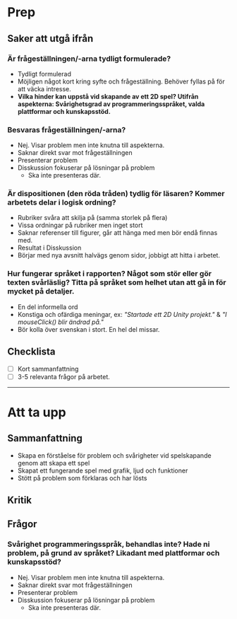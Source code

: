 # Prep

## Saker att utgå ifrån

### Är frågeställningen/-arna tydligt formulerade?
- Tydligt formulerad
- Möjligen något kort kring syfte och frågeställning. Behöver fyllas på för att väcka intresse.
- **Vilka hinder kan uppstå vid skapande av ett 2D spel? 
  Utifrån aspekterna: Svårighetsgrad av programmeringsspråket, valda plattformar och kunskapsstöd.**

### Besvaras frågeställningen/-arna?
- Nej. Visar problem men inte knutna till aspekterna.
- Saknar direkt svar mot frågeställningen
- Presenterar problem
- Disskussion fokuserar på lösningar på problem
	- Ska inte presenteras där.

### Är dispositionen (den röda tråden) tydlig för läsaren? Kommer arbetets delar i logisk ordning?
- Rubriker svåra att skilja på (samma storlek på flera)
- Vissa ordningar på rubriker men inget stort
- Saknar referenser till figurer, går att hänga med men bör endå finnas med.
- Resultat i Disskussion
- Börjar med nya avsnitt halvägs genom sidor, jobbigt att hitta i arbetet.

### Hur fungerar språket i rapporten? Något som stör eller gör texten svårläslig? Titta på språket som helhet utan att gå in för mycket på detaljer.
- En del informella ord
- Konstiga och ofärdiga meningar, ex: *"Startade ett 2D Unity projekt."* & *"I mouseClick() blir ändrad på."*
- Bör kolla över svenskan i stort. En hel del missar.

## Checklista
- [ ] Kort sammanfattning
- [ ] 3-5 relevanta frågor på arbetet.

----
# Att ta upp

## Sammanfattning
- Skapa en förståelse för problem och svårigheter vid spelskapande genom att skapa ett spel
- Skapat ett fungerande spel med grafik, ljud och funktioner
- Stött på problem som förklaras och har lösts

## Kritik


## Frågor

### Svårighet programmeringsspråk, behandlas inte? Hade ni problem, på grund av språket? Likadant med plattformar och kunskapsstöd?
- Nej. Visar problem men inte knutna till aspekterna.
- Saknar direkt svar mot frågeställningen
- Presenterar problem
- Disskussion fokuserar på lösningar på problem
	- Ska inte presenteras där.